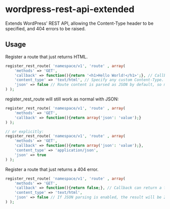 # wordpress-rest-api-extended
Extends WordPress' REST API, allowing the Content-Type header to be specified, and 404 errors to be raised.

## Usage
Register a route that just returns HTML.
```php
register_rest_route( 'namespace/v1', 'route' , array(
    'methods' => 'GET',
    'callback' => function(){return '<h1>Hello World!</h1>';}, // Callback can return a string that will be passed as the response.
    'content_type' => 'text/html', // Specify any custom Content-Type.
    'json' => false // Route content is parsed as JSON by default, so must be disabled.
) );
```

register_rest_route will still work as normal with JSON:
```php
register_rest_route( 'namespace/v1', 'route' , array(
    'methods' => 'GET',
    'callback' => function(){return array('json': 'value');}
) );

// or explicitly:
register_rest_route( 'namespace/v1', 'route' , array(
    'methods' => 'GET',
    'callback' => function(){return array('json': 'value');},
    'content_type' => 'application/json',
    'json' => true
) );
```
Register a route that just returns a 404 error.
```php
register_rest_route( 'namespace/v1', 'route' , array(
    'methods' => 'GET',
    'callback' => function(){return false;}, // Callback can return a false to trigger a 404 error.
    'content_type' => 'text/html',
    'json' => false // If JSON parsing is enabled, the result will be 200 OK but the error will be returned in the JSON.
) );
```
